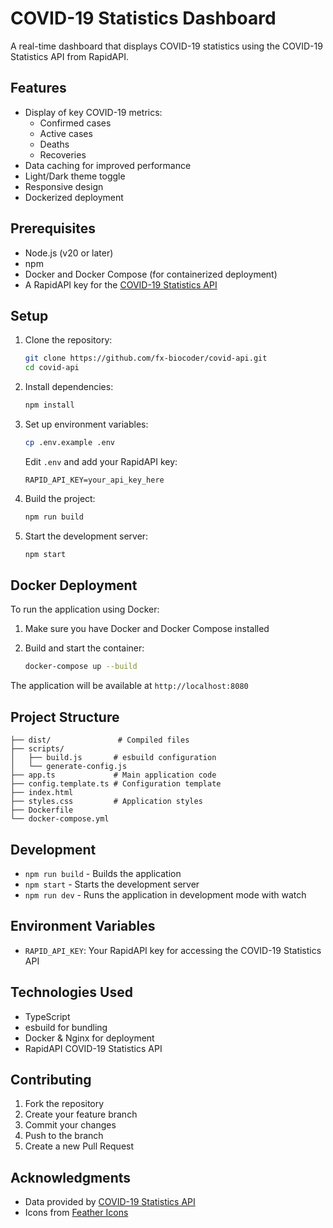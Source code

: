 # COVID-19 Statistics Dashboard

A real-time dashboard that displays COVID-19 statistics using the COVID-19 Statistics API from RapidAPI.

## Features

- Display of key COVID-19 metrics:
  - Confirmed cases
  - Active cases
  - Deaths
  - Recoveries
- Data caching for improved performance
- Light/Dark theme toggle
- Responsive design
- Dockerized deployment

## Prerequisites

- Node.js (v20 or later)
- npm
- Docker and Docker Compose (for containerized deployment)
- A RapidAPI key for the [COVID-19 Statistics API](https://rapidapi.com/api-sports/api/covid-19-statistics/)

## Setup

1. Clone the repository:
   ```bash
   git clone https://github.com/fx-biocoder/covid-api.git
   cd covid-api
   ```

2. Install dependencies:
   ```bash
   npm install
   ```

3. Set up environment variables:
   ```bash
   cp .env.example .env
   ```
   Edit `.env` and add your RapidAPI key:
   ```
   RAPID_API_KEY=your_api_key_here
   ```

4. Build the project:
   ```bash
   npm run build
   ```

5. Start the development server:
   ```bash
   npm start
   ```

## Docker Deployment

To run the application using Docker:

1. Make sure you have Docker and Docker Compose installed

2. Build and start the container:
   ```bash
   docker-compose up --build
   ```

The application will be available at `http://localhost:8080`

## Project Structure

```
├── dist/               # Compiled files
├── scripts/           
│   ├── build.js       # esbuild configuration
│   └── generate-config.js
├── app.ts             # Main application code
├── config.template.ts # Configuration template
├── index.html        
├── styles.css         # Application styles
├── Dockerfile
└── docker-compose.yml
```

## Development

- `npm run build` - Builds the application
- `npm start` - Starts the development server
- `npm run dev` - Runs the application in development mode with watch

## Environment Variables

- `RAPID_API_KEY`: Your RapidAPI key for accessing the COVID-19 Statistics API

## Technologies Used

- TypeScript
- esbuild for bundling
- Docker & Nginx for deployment
- RapidAPI COVID-19 Statistics API

## Contributing

1. Fork the repository
2. Create your feature branch
3. Commit your changes
4. Push to the branch
5. Create a new Pull Request

## Acknowledgments

- Data provided by [COVID-19 Statistics API](https://rapidapi.com/api-sports/api/covid-19-statistics/)
- Icons from [Feather Icons](https://feathericons.com/)